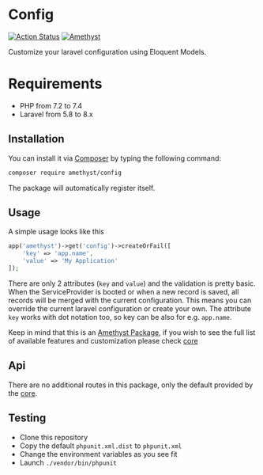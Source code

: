 # Config

[![Action Status](https://github.com/amethyst-php/config/workflows/Test/badge.svg)](https://github.com/amethyst-php/config/actions)
[![Amethyst](https://img.shields.io/badge/Package-Amethyst-7e57c2)](https://github.com/amethyst-php/amethyst)

Customize your laravel configuration using Eloquent Models. 

# Requirements

- PHP from 7.2 to 7.4
- Laravel from 5.8 to 8.x

## Installation

You can install it via [Composer](https://getcomposer.org/) by typing the following command:

```bash
composer require amethyst/config
```

The package will automatically register itself.

## Usage

A simple usage looks like this

```php
app('amethyst')->get('config')->createOrFail([
    'key' => 'app.name',
    'value' => 'My Application'
]);
```

There are only 2 attributes (`key` and `value`) and the validation is pretty basic.
When the ServiceProvider is booted or when a new record is saved, all records will be merged with the current configuration. This means you can override the current laravel configuration or create your own.
The attribute `key` works with dot notation too, so key can be also for e.g. `app.name`.

Keep in mind that this is an [Amethyst Package](https://github.com/amethyst-php/amethyst), if you wish to see the full list of available features and customization please check [core](https://github.com/amethyst-php/core)

## Api

There are no additional routes in this package, only the default provided by the [core](https://github.com/amethyst-php/core).

## Testing

- Clone this repository
- Copy the default `phpunit.xml.dist` to `phpunit.xml`
- Change the environment variables as you see fit
- Launch `./vendor/bin/phpunit`
